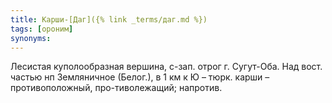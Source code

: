 ```yaml
---
title: Карши-[Даг]({% link _terms/даг.md %})
tags: [ороним]
synonyms:
---
```


Лесистая куполообразная вершина, с-зап. отрог г. Сугут-Оба. Над вост. частью нп
Земляничное (Белог.), в 1 км к Ю – тюрк. карши – противоположный,
про-тиволежащий; напротив.
